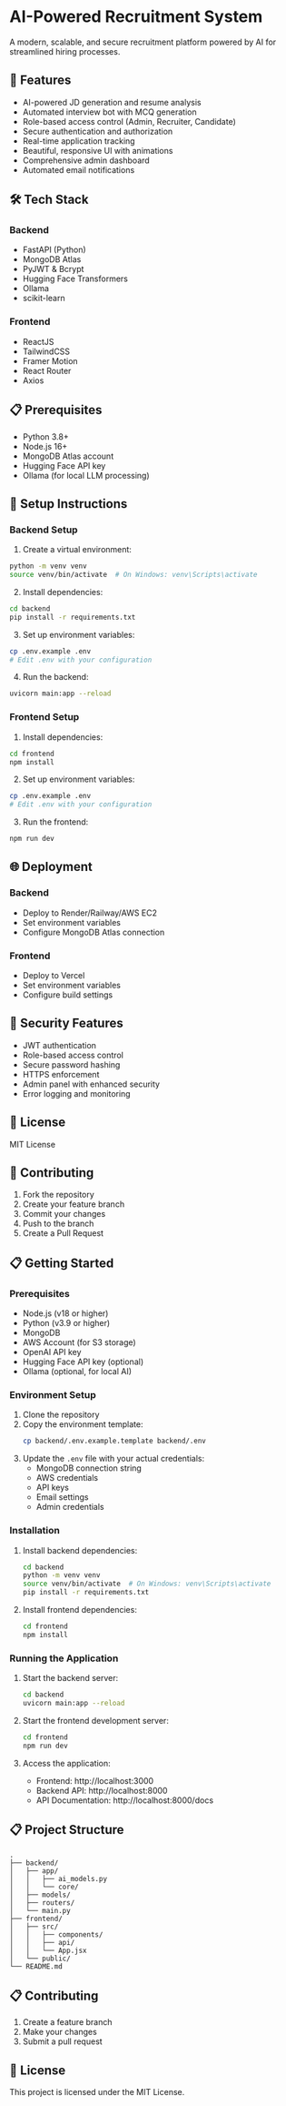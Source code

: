 # AI-Powered Recruitment System

A modern, scalable, and secure recruitment platform powered by AI for streamlined hiring processes.

## 🚀 Features

- AI-powered JD generation and resume analysis
- Automated interview bot with MCQ generation
- Role-based access control (Admin, Recruiter, Candidate)
- Secure authentication and authorization
- Real-time application tracking
- Beautiful, responsive UI with animations
- Comprehensive admin dashboard
- Automated email notifications

## 🛠️ Tech Stack

### Backend
- FastAPI (Python)
- MongoDB Atlas
- PyJWT & Bcrypt
- Hugging Face Transformers
- Ollama
- scikit-learn

### Frontend
- ReactJS
- TailwindCSS
- Framer Motion
- React Router
- Axios

## 📋 Prerequisites

- Python 3.8+
- Node.js 16+
- MongoDB Atlas account
- Hugging Face API key
- Ollama (for local LLM processing)

## 🔧 Setup Instructions

### Backend Setup

1. Create a virtual environment:
```bash
python -m venv venv
source venv/bin/activate  # On Windows: venv\Scripts\activate
```

2. Install dependencies:
```bash
cd backend
pip install -r requirements.txt
```

3. Set up environment variables:
```bash
cp .env.example .env
# Edit .env with your configuration
```

4. Run the backend:
```bash
uvicorn main:app --reload
```

### Frontend Setup

1. Install dependencies:
```bash
cd frontend
npm install
```

2. Set up environment variables:
```bash
cp .env.example .env
# Edit .env with your configuration
```

3. Run the frontend:
```bash
npm run dev
```

## 🌐 Deployment

### Backend
- Deploy to Render/Railway/AWS EC2
- Set environment variables
- Configure MongoDB Atlas connection

### Frontend
- Deploy to Vercel
- Set environment variables
- Configure build settings

## 🔐 Security Features

- JWT authentication
- Role-based access control
- Secure password hashing
- HTTPS enforcement
- Admin panel with enhanced security
- Error logging and monitoring

## 📝 License

MIT License

## 👥 Contributing

1. Fork the repository
2. Create your feature branch
3. Commit your changes
4. Push to the branch
5. Create a Pull Request

## 📋 Getting Started

### Prerequisites

- Node.js (v18 or higher)
- Python (v3.9 or higher)
- MongoDB
- AWS Account (for S3 storage)
- OpenAI API key
- Hugging Face API key (optional)
- Ollama (optional, for local AI)

### Environment Setup

1. Clone the repository
2. Copy the environment template:
   ```bash
   cp backend/.env.example.template backend/.env
   ```
3. Update the `.env` file with your actual credentials:
   - MongoDB connection string
   - AWS credentials
   - API keys
   - Email settings
   - Admin credentials

### Installation

1. Install backend dependencies:
   ```bash
   cd backend
   python -m venv venv
   source venv/bin/activate  # On Windows: venv\Scripts\activate
   pip install -r requirements.txt
   ```

2. Install frontend dependencies:
   ```bash
   cd frontend
   npm install
   ```

### Running the Application

1. Start the backend server:
   ```bash
   cd backend
   uvicorn main:app --reload
   ```

2. Start the frontend development server:
   ```bash
   cd frontend
   npm run dev
   ```

3. Access the application:
   - Frontend: http://localhost:3000
   - Backend API: http://localhost:8000
   - API Documentation: http://localhost:8000/docs

## 📋 Project Structure

```
.
├── backend/
│   ├── app/
│   │   ├── ai_models.py
│   │   └── core/
│   ├── models/
│   ├── routers/
│   └── main.py
├── frontend/
│   ├── src/
│   │   ├── components/
│   │   ├── api/
│   │   └── App.jsx
│   └── public/
└── README.md
```

## 📋 Contributing

1. Create a feature branch
2. Make your changes
3. Submit a pull request

## 📝 License

This project is licensed under the MIT License. 